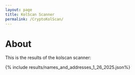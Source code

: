 ```yaml
---
layout: page
title: KolScan Scanner
permalink: /CryptoKolScan/
---
```


# About
This is the results of the kolscan scanner:

{% include results/names_and_addresses_1_26_2025.json%}